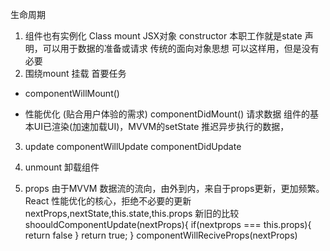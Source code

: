 生命周期
1. 组件也有实例化
  Class mount JSX对象
  constructor 本职工作就是state 声明，可以用于数据的准备或请求 传统的面向对象思想
  可以这样用，但是没有必要
2. 围绕mount 挂载 首要任务
  - componentWillMount()


  - 性能优化  (贴合用户体验的需求)
    componentDidMount()
    请求数据 组件的基本UI已渲染(加速加载UI)，MVVM的setState 推迟异步执行的数据，
3. update
    componentWillUpdate
    componentDidUpdate

4. unmount
    卸载组件
5. props
    由于MVVM 数据流的流向，由外到内，来自于props更新，更加频繁。
    React 性能优化的核心，拒绝不必要的更新 nextProps,nextState,this.state,this.props 新旧的比较
    shoouldComponentUpdate(nextProps){
        if(nextprops === this.props){
            return false
        }
        return true;
    }
    componentWillReciveProps(nextProps)
